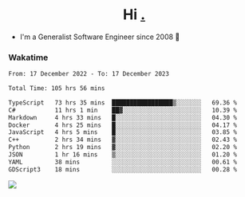 <h1 align="center">Hi <a href="https://www.hackerrank.com/erasmosaraujo">.</a></h1>
 
- I'm a Generalist Software Engineer  since 2008 🚀
<!--  
<p align="left">
  <a href="https://github.com/erasmosoares/github-readme-stats">
    <img
      align="center"
      src="https://github-readme-stats.vercel.app/api/top-langs/?username=erasmosoares&theme=radical&layout=compact"
    />
  </a>
  <a href="https://github.com/erasmosoares/github-readme-stats">
    [![Harlok's WakaTime stats](https://github-readme-stats.vercel.app/api/wakatime?username=ffflabs)](https://github.com/anuraghazra/github-readme-stats)
  </a>
</p>

<!--
 ### Repo 
 
<p align="left">
 <a href="https://github.com/erasmosoares/github-readme-stats">
    <img
      align="center"
      height="165"
      src="https://github-readme-stats.vercel.app/api/pin?username=erasmosoares&repo=sample-node&title_color=fff&icon_color=f9f9f9&text_color=9f9f9f&bg_color=151515"
    />
  </a>
  <a href="https://github.com/erasmosoares/github-readme-stats">
    <img
      align="center"
      height="165"
      src="https://github-readme-stats.vercel.app/api/pin?username=erasmosoares&repo=sample-node&title_color=fff&icon_color=f9f9f9&text_color=9f9f9f&bg_color=151515"
    />
  </a>
</p>
-->

 ### Wakatime 

<!--START_SECTION:waka-->

```txt
From: 17 December 2022 - To: 17 December 2023

Total Time: 105 hrs 56 mins

TypeScript   73 hrs 35 mins  █████████████████▒░░░░░░░   69.36 %
C#           11 hrs 1 min    ██▓░░░░░░░░░░░░░░░░░░░░░░   10.39 %
Markdown     4 hrs 33 mins   █░░░░░░░░░░░░░░░░░░░░░░░░   04.30 %
Docker       4 hrs 25 mins   █░░░░░░░░░░░░░░░░░░░░░░░░   04.17 %
JavaScript   4 hrs 5 mins    █░░░░░░░░░░░░░░░░░░░░░░░░   03.85 %
C++          2 hrs 34 mins   ▓░░░░░░░░░░░░░░░░░░░░░░░░   02.43 %
Python       2 hrs 19 mins   ▓░░░░░░░░░░░░░░░░░░░░░░░░   02.20 %
JSON         1 hr 16 mins    ▒░░░░░░░░░░░░░░░░░░░░░░░░   01.20 %
YAML         38 mins         ░░░░░░░░░░░░░░░░░░░░░░░░░   00.61 %
GDScript3    18 mins         ░░░░░░░░░░░░░░░░░░░░░░░░░   00.28 %
```

<!--END_SECTION:waka-->

![](https://komarev.com/ghpvc/?username=erasmosoares&color=brightgreen)
